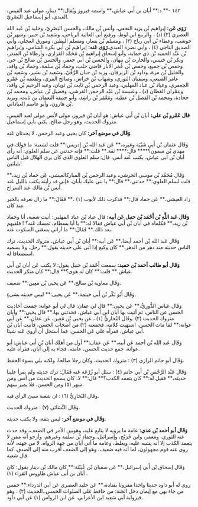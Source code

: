 ١٤٢ -** د:** أبان بن أَبي عياش،** واسمه فيروز ويُقال:** دينار، مولى عبد القيس، العبدي، أبو إسماعيل البَصْرِيّ.

**رَوَى عَن:** إبراهيم بْن يزيد النخعي، وأنس بْن مالك، والحسن البَصْرِيّ، وخليد بْن عَبد الله العصري (٢) (د) ، والربيع ابن لوط، ورفيع أبي العالية الرياحي، وسَعِيد بْن جبير، وشهر بْن حوشب، وعطاء بْن أَبي رباح (٣) ، ومسلم بْن يسار، ومسلم البطين، ومورق العجلي، وأبي الصديق الناجي (٤) ، وأبي نضرة العبدي.**رَوَى عَنه:** إبراهيم بْن أَبي بكرة الشامي، وإبراهيم بْن عَبْد الحميد بْن ذي حماية، وأبو إسحاق إبراهيم بْن مُحَمَّد الفزاري، وأرطاة بْن المنذر، وبكر بْن خنيس، والحارث بْن نبهان، والحسن بْن أَبي جعفر، والحسن بْن صالح بْن حي، وحفص بْن جميع، وحفص بْن عُمَر الأبار قاضي حلب، وحماد بْن سلمة، وحماد بْن واقد، والخليل بْن مرة، وداود بْن الزبرقان، وزيد بْن حبان الرَّقِّيّ، وسَعِيد بْن بشير، وسَعِيد بْن عامر الضبعي، وسفيان الثوري، وشهاب بْن خراش، وصالح المري، وطعمة بْن عَمْرو الجعفري، وعباد بْن عباد المهلبي، وعبد الرحمن بْن ثابت بْن ثوبان، وعبد الرحيم بْن واقد، وعِمْران القطان (د) ، وعَنبسة بْن عَبْد الرحمن القرشي، وفضيل بْن عياض، ومحمد بْن جحادة، ومحمد بْن الفضل بْن عطية، ومَعْمَر بْن راشِد، وأبو حنيفة النعمان بن ثابت، ويزيد بْن هارون، وأبو عاصم العباداني.

**قال عَمْرو بْن علي:** أبان بْن أَبي عياش: هو أبان بْن فيروز، مولى لأنس مولى لعبد القيس، متروك الحديث، وهو رجل صالح، يكنى بأبي إسماعيل.

**وَقَال في موضع آخر:** كان يحيى وعبد الرحمن، لا يحدثان عَنه.

وَقَال عثمان بْن أَبي شَيْبَة وغيره،** عَن عَبد الله بْن إدريس:** قلت لشعبة: ما قولك في مهدي بْن ميمون؟**** قال:**** ثقة.** قلت:** فإنه حدثني عَن سلم العلوي: أنه رأى أبان بْن أَبي عياش، يكتب عَند أنس، قال: سلم العلوي الذي كان يرى الهلال قبل الناس بليلتين!

وَقَال مُحَمَّد بْن موسى الحرشي، وعبد الرحمن بْن المباركالعيشي، عَن حماد بْن زيد،** قلت لسلم العلوي:** حدثني،** قال:** يا بني عليك بأبان، فإني قد رأيته يكتب بالليل عَند أنس بْن مالك عَند السراج.

زاد العيشي،** عَن حماد قال:** فذكرت ذلك لأيوب (١) ،** فَقَالَ:** ما زال نعرفه بالخير منذ كان.

**وَقَال عَبد اللَّهِ بْن أَحْمَد بْن حنبل عَن أبيه:** قال عباد بْن عباد المهلبي: أتيت شعبة، أنا وحماد بْن زيد،** فكلماه في أبان بْن أَبي عياش فقالا له:** يا أبا بسطام، تمسك عَنه؟ ! فلقيهم بعد ذلك.** فَقَالَ:** ما أراني يسعَني السكوت عَنه.

وَقَال عَبد الله بْن أحمد أيضا،** عَن أبيه:** أبان بْن أَبي عياش، متروك الحديث، ترك الناس حديثه منذ دهر من الدهر،** كان وكيع إذا أتى على حديثه يقول:** رجل، ولا يسميه استضعافا له.

**وَقَال أبو طالب أحمد بْن حميد:** سمعت أَحْمَد بْن حنبل يقول: لا يكتب عَن أبان بْن أَبي عياش.** قلت:** كان له هوى؟** قال:** كان منكر الحديث.

وَقَال معاوية بْن صالح،** عَن يحيى بْن مَعِين:** ضعيف.

وَقَال أَبُو بَكْر بْن أَبي خيثمة،** عَن يحيى:** ليس حديثه بشيءٍ.

وَقَال عَباس الدُّورِيُّ،** عَن يحيى:** قال لي عفان: قال لي أبو عوانة: جمعت أحاديث الحسن عن الناس، ثم أتيت بها أبان ابن أَبي عياش، فحدثني بها،** قال يحيى:** وأبان متروك الحديث (٢) .وقَال البُخارِيُّ (١) ، عَن يحيى بْن مَعِين، عَن عفان،** عَن أبي عوانة:** لما مات الحسن، اشتهيت كلامه، فجمعته (٢) من أصحاب الحسن، فأتيت أبان بْن أَبي عياش، فقرأه علي عَن الحسن، فما أستحل أن أروي عَنه شيئا.

وَقَال عَبد الله بْن أحمد عَن أبيه،** عَن عفان:** أول من أهلك أبان بْن أَبي عياش: أبو عوانة، جمع حديث الحسن، عامته، فجاء به إلى أبان، فقرأه عليه.

وَقَال أبو حاتم الرازي (٣) : متروك الحديث، وكان رجلا صالحا، ولكنه بلي بسوء الحفظ.

وَقَال عَبْد الرَّحْمَنِ بْن أَبي حاتم (٤) : سئل أبو زُرْعَة عَنه فَقَالَ: ترك حديثه ولم يقرأ علينا حديثه،** فقيل له:** كان يتعمد الكذب؟** قال:** لا، كان يسمع الحديث من أنس ومن شهر (٥) ومن الحسن، فلا يميز بينهم.

وقَال البُخارِيُّ (٦) : ان شعبة سيئ الرأي فيه.

وَقَال النَّسَائي (٧) : متروك الحديث.

**وَقَال في موضع آخر:** ليس بثقة، ولا يكتب حديثه.

**وَقَال أبو أحمد بْن عدي:** عامة ما يرويه لا يتابع عليه، وهوبين الأمر في الضعف، وقد حدث عَنه الثوري، ومعمر، وابن جُرَيْج، وإسرائيل، وحماد بْن سلمة وغيرهم، وأرجو أنه ممن لا يتعمد الكذب إلا أنه يشبه عليه، ويغلط، وعامة ما أتى أبان من جهة الرواة، لا من جهته، لأنه روى عنه قوم مجهولون، لما أنه فيه ضعيف، وهو إلى الضعف أقرب منه إلى الصدق، كما قال شعبة.

وَقَال إسحاق بْن أَبي إسرائيل،** عَن سفيان بْن عُيَيْنَة:** كان مالك بْن دينار يقول: كان أبان بن أَبي عياش طاووس القراء (١) .

روى له أبو داود حديثا واحدا مقرونا بقتادة،** عَن خليد العصري عَن أبي الدرداء:** خمس من جاء بهن مع إيمان دخل الجنة: من حافظ على الصلوات الخمس..الحديث (٢) . وهو فيرواية أبي سَعِيد ابن الأعرابي، عَن ابن الرواس (١) عَن أبي داود.